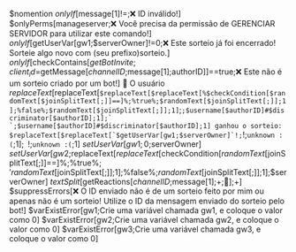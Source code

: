 $nomention
$onlyIf[$message[1]!=;❌ ID inválido!]
$onlyPerms[manageserver;❌ Você precisa da permissão de GERENCIAR SERVIDOR para utilizar este comando!]
$onlyIf[$getUserVar[gw1;$serverOwner]!=0;❌ Este sorteio já foi encerrado! Sorteie algo novo com (seu prefixo)sorteio.]
$onlyIf[$checkContains[$getBotInvite;client_id=$getMessage[$channelID;$message[1];authorID]]==true;❌ Este não é um sorteio criado por um bot!]
🥳 O usuário $replaceText[$replaceText[`$replaceText[$replaceText[%$checkCondition[$randomText[$joinSplitText[;]]==]%;%true%;$randomText[$joinSplitText[;]];1];%false%;$randomText[$joinSplitText[;]];1]`;``;$username[$authorID]#$discriminator[$authorID];1];` `;$username[$authorID]#$discriminator[$authorID];1] ganhou o sorteio: $replaceText[$replaceText[`$getUserVar[gw1;$serverOwner]`!;``!;`unknown :(`;1];` `!;`unknown :(`;1]
$setUserVar[gw1;0;$serverOwner]
$setUserVar[gw2;$replaceText[$replaceText[%$checkCondition[$randomText[$joinSplitText[;]]==]%;%true%;$'randomText[$joinSplitText[;]];1];%false%;$randomText[$joinSplitText[;]];1];$serverOwner]
$textSplit[$getReactions[$channelID;$message[1];+;🎉];+]
$suppressErrors[❌ O ID enviado não é de um sorteio feito por mim ou apenas não é um sorteio! Utilize o ID da mensagem enviado do sorteio pelo bot!]
$varExistError[gw1;Crie uma variável chamada gw1, e coloque o valor como 0]
$varExistError[gw2;Crie uma variável chamada gw2, e coloque o valor como 0]
$varExistError[gw3;Crie uma variável chamada gw3, e coloque o valor como 0]

